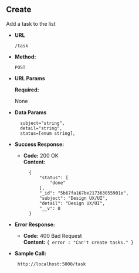 **Create**
----
  Add a task to the list

* **URL**
    ```
    /task
    ```

* **Method:**

  `POST`
  
*  **URL Params**

   **Required:**
 
   None

* **Data Params**

  ```
    subject="string",
    detail="string",
    status=[enum string],
  ```

* **Success Response:**

  * **Code:** 200 OK<br />
    **Content:** 
    ```
      {
          "status": [
              "done"
          ],
          "_id": "5b67fa167be217363055901e",
          "subject": "Design UX/UI",
          "detail": "Design UX/UI",
          "__v": 0
      }
    ```
* **Error Response:**

  * **Code:** 400 Bad Request <br />
    **Content:** `{ error : "Can't create tasks." }`

* **Sample Call:**

  ```
   http://localhost:5000/task
  ```
